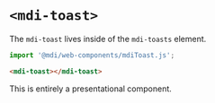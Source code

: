 # `<mdi-toast>`

The `mdi-toast` lives inside of the `mdi-toasts` element.

```typescript
import '@mdi/web-components/mdiToast.js';
```

```html
<mdi-toast></mdi-toast>
```

This is entirely a presentational component.
